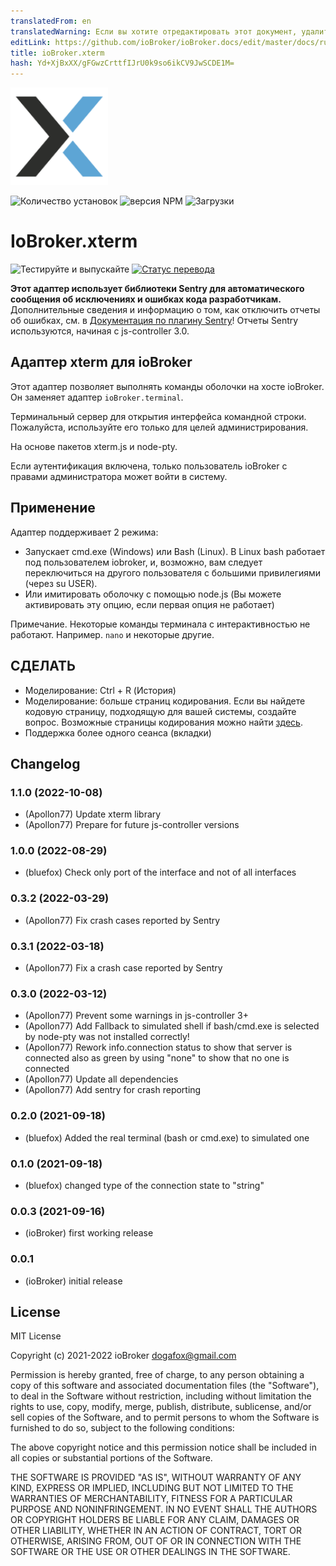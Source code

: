 ```yaml
---
translatedFrom: en
translatedWarning: Если вы хотите отредактировать этот документ, удалите поле «translatedFrom», в противном случае этот документ будет снова автоматически переведен
editLink: https://github.com/ioBroker/ioBroker.docs/edit/master/docs/ru/adapterref/iobroker.xterm/README.md
title: ioBroker.xterm
hash: Yd+XjBxXX/gFGwzCrttfIJrU0k9so6ikCV9JwSCDE1M=
---
```

![Логотип](../../../en/adapterref/iobroker.xterm/admin/xterm.png)

![Количество установок](http://iobroker.live/badges/xterm-stable.svg)
![версия NPM](http://img.shields.io/npm/v/iobroker.xterm.svg)
![Загрузки](https://img.shields.io/npm/dm/iobroker.xterm.svg)

# IoBroker.xterm
![Тестируйте и выпускайте](https://github.com/ioBroker/ioBroker.xterm/workflows/Test%20and%20Release/badge.svg) [![Статус перевода](https://weblate.iobroker.net/widgets/adapters/-/xterm/svg-badge.svg)](https://weblate.iobroker.net/engage/adapters/?utm_source=widget)

**Этот адаптер использует библиотеки Sentry для автоматического сообщения об исключениях и ошибках кода разработчикам.** Дополнительные сведения и информацию о том, как отключить отчеты об ошибках, см. в [Документация по плагину Sentry](https://github.com/ioBroker/plugin-sentry#plugin-sentry)! Отчеты Sentry используются, начиная с js-controller 3.0.

## Адаптер xterm для ioBroker
Этот адаптер позволяет выполнять команды оболочки на хосте ioBroker. Он заменяет адаптер `ioBroker.terminal`.

Терминальный сервер для открытия интерфейса командной строки.
Пожалуйста, используйте его только для целей администрирования.

На основе пакетов xterm.js и node-pty.

Если аутентификация включена, только пользователь ioBroker с правами администратора может войти в систему.

## Применение
Адаптер поддерживает 2 режима:

- Запускает cmd.exe (Windows) или Bash (Linux). В Linux bash работает под пользователем iobroker, и, возможно, вам следует переключиться на другого пользователя с большими привилегиями (через su USER).
- Или имитировать оболочку с помощью node.js (Вы можете активировать эту опцию, если первая опция не работает)

Примечание. Некоторые команды терминала с интерактивностью не работают. Например. `nano` и некоторые другие.

## СДЕЛАТЬ
- Моделирование: Ctrl + R (История)
- Моделирование: больше страниц кодирования. Если вы найдете кодовую страницу, подходящую для вашей системы, создайте вопрос. Возможные страницы кодирования можно найти [здесь](https://github.com/ashtuchkin/iconv-lite/wiki/Supported-Encodings).
- Поддержка более одного сеанса (вкладки)

<!-- Заполнитель для следующей версии (в начале строки):

### **В РАБОТЕ** -->

## Changelog
### 1.1.0 (2022-10-08)
* (Apollon77) Update xterm library
* (Apollon77) Prepare for future js-controller versions

### 1.0.0 (2022-08-29)
* (bluefox) Check only port of the interface and not of all interfaces

### 0.3.2 (2022-03-29)
* (Apollon77) Fix crash cases reported by Sentry

### 0.3.1 (2022-03-18)
* (Apollon77) Fix a crash case reported by Sentry

### 0.3.0 (2022-03-12)
* (Apollon77) Prevent some warnings in js-controller 3+
* (Apollon77) Add Fallback to simulated shell if bash/cmd.exe is selected by node-pty was not installed correctly!
* (Apollon77) Rework info.connection status to show that server is connected also as green by using "none" to show that no one is connected
* (Apollon77) Update all dependencies
* (Apollon77) Add sentry for crash reporting

### 0.2.0 (2021-09-18)
* (bluefox) Added the real terminal (bash or cmd.exe) to simulated one

### 0.1.0 (2021-09-18)
* (bluefox) changed type of the connection state to "string"

### 0.0.3 (2021-09-16)
* (ioBroker) first working release

### 0.0.1
* (ioBroker) initial release

## License
MIT License

Copyright (c) 2021-2022 ioBroker <dogafox@gmail.com>

Permission is hereby granted, free of charge, to any person obtaining a copy
of this software and associated documentation files (the "Software"), to deal
in the Software without restriction, including without limitation the rights
to use, copy, modify, merge, publish, distribute, sublicense, and/or sell
copies of the Software, and to permit persons to whom the Software is
furnished to do so, subject to the following conditions:

The above copyright notice and this permission notice shall be included in all
copies or substantial portions of the Software.

THE SOFTWARE IS PROVIDED "AS IS", WITHOUT WARRANTY OF ANY KIND, EXPRESS OR
IMPLIED, INCLUDING BUT NOT LIMITED TO THE WARRANTIES OF MERCHANTABILITY,
FITNESS FOR A PARTICULAR PURPOSE AND NONINFRINGEMENT. IN NO EVENT SHALL THE
AUTHORS OR COPYRIGHT HOLDERS BE LIABLE FOR ANY CLAIM, DAMAGES OR OTHER
LIABILITY, WHETHER IN AN ACTION OF CONTRACT, TORT OR OTHERWISE, ARISING FROM,
OUT OF OR IN CONNECTION WITH THE SOFTWARE OR THE USE OR OTHER DEALINGS IN THE
SOFTWARE.
